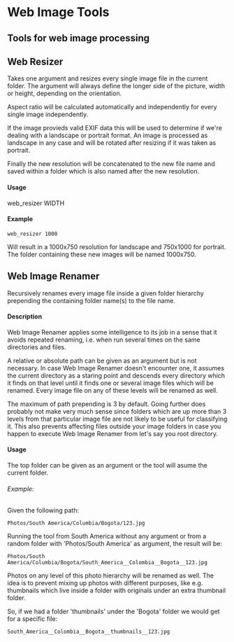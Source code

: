 # Web Image Tools
## Tools for web image processing

## Web Resizer
  Takes one argument and resizes every single image file in the current folder. The
  argument will always define the longer side of the picture, width or height,
  depending on the orientation.

  Aspect ratio will be calculated automatically and independently for every
  single image independently. 
  
  If the image provieds valid EXIF data this will be used
  to determine if we're dealing with a landscape or portrait format. An image is
  processed as landscape in any case and will be rotated after resizing if it was
  taken as portrait. 
  
  Finally the new resolution will be concatenated to the new
  file name and saved within a folder which is also named after the new resolution.

  #### Usage
  web_resizer WIDTH
  
  #### Example

    web_resizer 1000

  Will result in a 1000x750 resolution for landscape and 750x1000 for portrait. The
  folder containing these new images will be named 1000x750.

## Web Image Renamer
  Recursively renames every image file inside a given folder hierarchy prepending the
  containing folder name(s) to the file name. 

#### Description

  Web Image Renamer applies some intelligence to its job in a sense that it avoids
  repeated renaming, i.e. when run several times on the same directories and files.

  A relative or absolute path can be given as an argument but is not necessary. In
  case Web Image Renamer doesn't encounter one, it assumes the current directory as a
  staring point and descends every directory which it finds on that level until it
  finds one or several image files which will be renamed. Every image file on any of
  these levels will be renamed as well.

  The maximum of path prepending is 3 by default. Going further does probably not
  make very much sense since folders which are up more than 3 levels from that
  particular image file are not likely to be useful for classifying it. 
  This also prevents affecting files outside your image folders in case you happen to
  execute Web Image Renamer from let's say you root directory.

#### Usage

  The top folder can be given as an argument or the tool will asume the current
  folder.

###### Example:
  
  Given the following path:

    Photos/South America/Columbia/Bogota/123.jpg
    
  Running the tool from South America without any argument or from a random folder
  with 'Photos/South America' as argument, the result will be:

    Photos/South America/Columbia/Bogota/South_America__Colombia__Bogota__123.jpg
  
  Photos on any level of this photo hierarchy will be renamed as well.
  The idea is to prevent mixing up photos with different purposes, like e.g.
  thumbnails which live inside a folder with originals under an extra thumbnail
  folder.
  
  So, if we had a folder 'thumbnails' under the 'Bogota' folder we would get for a
  specific file:

    South_America__Colombia__Bogota__thumbnails__123.jpg
  
 
